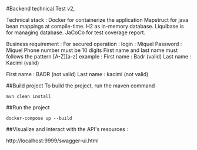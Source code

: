 #Backend technical Test v2,

Technical stack :
Docker for containerize the application
Mapstruct for java bean mappings at compile-time.
H2 as in-memory database.
Liquibase is for managing database. 
JaCoCo for test coverage report.

Business requirement :
For secured operation :
login : Miquel
Password : Miquel 
Phone number must be 10 digits
First name and last name must follows the pattern [A-Z][a-z]
example :
First name : Badr (valid)
Last name : Kacimi (valid)

First name : BADR (not valid)
Last name : kacimi (not valid)



##Build project
To build the project, run the maven command
```
mvn clean install
```

##Run the project
```
docker-compose up --build
```

##Visualize and interact with the API's resources :

http://localhost:9999/swagger-ui.html

